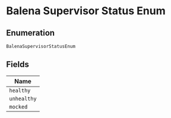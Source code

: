 
# Balena Supervisor Status Enum

## Enumeration

`BalenaSupervisorStatusEnum`

## Fields

| Name |
|  --- |
| `healthy` |
| `unhealthy` |
| `mocked` |


